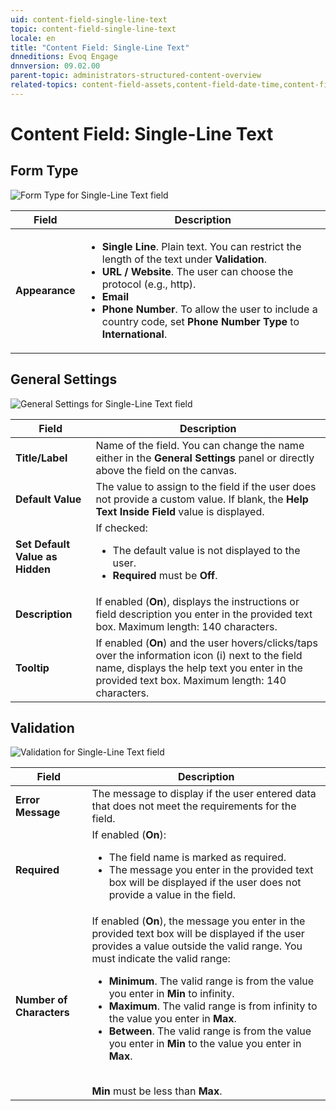 ```yaml
---
uid: content-field-single-line-text
topic: content-field-single-line-text
locale: en
title: "Content Field: Single-Line Text"
dnneditions: Evoq Engage
dnnversion: 09.02.00
parent-topic: administrators-structured-content-overview
related-topics: content-field-assets,content-field-date-time,content-field-multi-line-text,content-field-multiple-choice,content-field-number,content-field-reference-object,content-field-static-text
---
```


# Content Field: Single-Line Text

## Form Type

  

![Form Type for Single-Line Text field](/images/scr-ContentField-SingleLineText-formtype.gif)

  

|**Field**|**Description**|
|---|---|
|**Appearance**|<ul><li><strong>Single Line</strong>. Plain text. You can restrict the length of the text under <strong>Validation</strong>.</li><li><strong>URL / Website</strong>. The user can choose the protocol (e.g., http).</li><li><strong>Email</strong></li><li><strong>Phone Number</strong>. To allow the user to include a country code, set <strong>Phone Number Type</strong> to <strong>International</strong>.</li></ul>|

## General Settings

  

![General Settings for Single-Line Text field](/images/scr-ContentField-SingleLineText-generalsettings.gif)

  

|**Field**|**Description**|
|---|---|
|**Title/Label**|Name of the field. You can change the name either in the **General Settings** panel or directly above the field on the canvas.|
|**Default Value**|The value to assign to the field if the user does not provide a custom value. If blank, the **Help Text Inside Field** value is displayed.|
|**Set Default Value as Hidden**|If checked: <ul><li>The default value is not displayed to the user.</li><li><strong>Required</strong> must be <strong>Off</strong>.</li></ul>|
|**Description**|If enabled (**On**), displays the instructions or field description you enter in the provided text box. Maximum length: 140 characters.|
|**Tooltip**|If enabled (**On**) and the user hovers/clicks/taps over the information icon (i) next to the field name, displays the help text you enter in the provided text box. Maximum length: 140 characters.|

## Validation

  

![Validation for Single-Line Text field](/images/scr-ContentField-SingleLineText-validation.gif)

  

|**Field**|**Description**|
|---|---|
|**Error Message**|The message to display if the user entered data that does not meet the requirements for the field.|
|**Required**|If enabled (**On**):<ul><li>The field name is marked as required.</li><li>The message you enter in the provided text box will be displayed if the user does not provide a value in the field.</li></ul>|
|**Number of Characters**|If enabled (**On**), the message you enter in the provided text box will be displayed if the user provides a value outside the valid range. You must indicate the valid range:<ul><li><strong>Minimum</strong>. The valid range is from the value you enter in **Min** to infinity.</li><li><strong>Maximum</strong>. The valid range is from infinity to the value you enter in **Max**.</li><li><strong>Between</strong>. The valid range is from the value you enter in **Min** to the value you enter in **Max**.</li></ul><br />**Min** must be less than **Max**.|